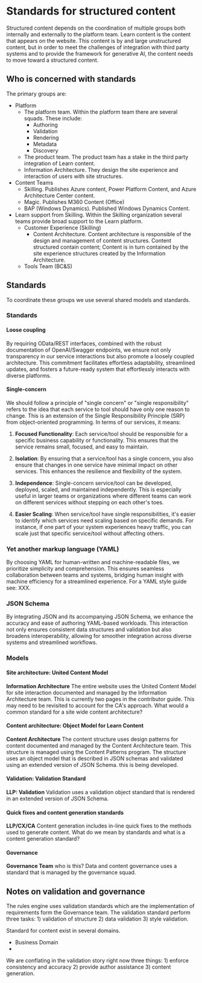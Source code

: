 # Standards for structured content

Structured content depends on the coordination of multiple groups both internally and externally to the platform team. Learn content is the content that appears on the website. This content is by and large unstructured content, but in order to meet the challenges of integration with third party systems and to provide the framework for generative AI, the content needs to move toward a structured content.

## Who is concerned with standards

The primary groups are:
- Platform
	- The platform team. Within the platform team there are several squads. These include:
		- Authoring
		- Validation
		- Rendering
		- Metadata
		- Discovery
	- The product team. The product team has a stake in the third party integration of Learn content.
	- Information Architecture. They design the site experience and interaction of users with site structures.
- Content Teams
	- Skilling. Publishes Azure content, Power Platform Content, and Azure Architecture Center content.
	- Magic. Publishes M360 Content (Office)
	- BAP (Windows Dynamics). Published Windows Dynamics Content.
- Learn support from Skilling. Within the Skilling organization several teams provide broad support to the Learn platform.
	- Customer Experience (Skilling)
		- Content Architecture. Content architecture is responsible of the design and management of content structures. Content structured contain content; Content is in turn contained by the site experience structures created by the Information Architecture.
	- Tools Team (BC&S)

## Standards

To coordinate these groups we use several shared models and standards.

### Standards

#### Loose coupling

By requiring OData/REST interfaces, combined with the robust documentation of OpenAI/Swagger endpoints, we ensure not only transparency in our service interactions but also promote a loosely coupled architecture. This commitment facilitates effortless adaptability, streamlined updates, and fosters a future-ready system that effortlessly interacts with diverse platforms.

#### Single-concern

We should follow a principle of "single concern" or "single responsibility" refers to the idea that each service to tool should have only one reason to change. This is an extension of the Single Responsibility Principle (SRP) from object-oriented programming. In terms of our services, it means:

1. **Focused Functionality**: Each service/tool should be responsible for a specific business capability or functionality. This ensures that the service remains small, focused, and easy to maintain.
	  
2. **Isolation**: By ensuring that a service/tool  has a single concern, you also ensure that changes in one service have minimal impact on other services. This enhances the resilience and flexibility of the system.
	  
3. **Independence**: Single-concern service/tool  can be developed, deployed, scaled, and maintained independently. This is especially useful in larger teams or organizations where different teams can work on different services without stepping on each other's toes.

4. **Easier Scaling**: When service/tool have single responsibilities, it's easier to identify which services need scaling based on specific demands. For instance, if one part of your system experiences heavy traffic, you can scale just that specific service/tool without affecting others.

### Yet another markup language (YAML)

By choosing YAML for human-written and machine-readable files, we prioritize simplicity and comprehension. This ensures seamless collaboration between teams and systems, bridging human insight with machine efficiency for a streamlined experience. For a YAML style guide see: XXX.

### JSON Schema

By integrating JSON and its accompanying JSON Schema, we enhance the accuracy and ease of authoring YAML-based workloads. This interaction not only ensures consistent data structures and validation but also broadens interoperability, allowing for smoother integration across diverse systems and streamlined workflows.

### Models

#### Site architecture: United Content Model
**Information Architecture**
The entire website uses the United Content Model for site interaction documented and managed by the Information Architecture team. This is currently two pages in the contributor guide. This may need to be revisited to account for the CA's approach. What would a common standard for a site wide content architecture?

#### Content architecture: Object Model for Learn Content
**Content Architecture**
The content structure uses design patterns for content documented and managed by the Content Architecture team. This structure is managed using the Content Patterns program. The structure uses an object model that is described in JSON schemas and validated using an extended version of JSON Schema. this is being developed.

#### Validation: Validation Standard
**LLP: Validation**
Validation uses a validation object standard that is rendered in an extended version of JSON Schema.

#### Quick fixes and content generation standards
**LLP/CX/CA**
Content generation includes in-line quick fixes to the methods used to generate content. What do we mean by standards and what is a content generation standard?

#### Governance
**Governance Team** who is this?
Data and content governance uses a standard that is managed by the governance squad.

## Notes on validation and governance
The rules engine uses validation standards which are the implementation of requirements form the Governance team. The validation standard perform three tasks: 1) validation of structure 2) data validation 3) style validation.

Standard for content exist in several domains.

- Business Domain
- 

We are conflating in the validation story right now three things: 1) enforce consistency and accuracy 2) provide author assistance 3) content generation.

